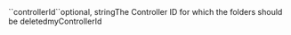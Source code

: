 <tr><td>``controllerId``</td><td>optional, string</td><td>The Controller ID for which the folders should be deleted</td><td>myControllerId</td><td></td></tr>
